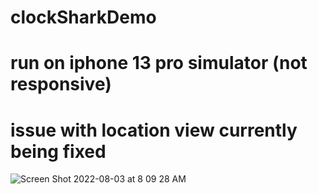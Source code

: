 # clockSharkDemo
# run on iphone 13 pro simulator (not responsive)
# issue with location view currently being fixed 
![Screen Shot 2022-08-03 at 8 09 28 AM](https://user-images.githubusercontent.com/54560022/182643338-cc87e210-5e1e-44ac-8199-d1d21ab95f9b.png)
